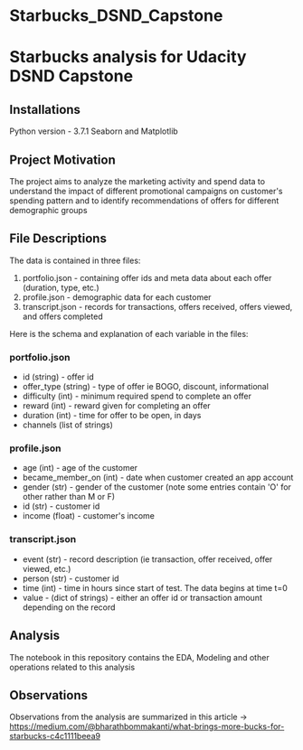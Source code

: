 # Starbucks_DSND_Capstone
# Starbucks analysis for Udacity DSND Capstone
## Installations
Python version - 3.7.1
Seaborn and Matplotlib

## Project Motivation
The project aims to analyze the marketing activity and spend data to understand the impact of different promotional campaigns on customer's spending pattern and to identify recommendations of offers for different demographic groups

## File Descriptions
The data is contained in three files:
1. portfolio.json - containing offer ids and meta data about each offer (duration, type, etc.)
2. profile.json - demographic data for each customer
3. transcript.json - records for transactions, offers received, offers viewed, and offers completed

Here is the schema and explanation of each variable in the files:
### portfolio.json
- id (string) - offer id
- offer_type (string) - type of offer ie BOGO, discount, informational
- difficulty (int) - minimum required spend to complete an offer
- reward (int) - reward given for completing an offer
- duration (int) - time for offer to be open, in days
- channels (list of strings)

### profile.json
- age (int) - age of the customer
- became_member_on (int) - date when customer created an app account
- gender (str) - gender of the customer (note some entries contain 'O' for other rather than M or F)
- id (str) - customer id
- income (float) - customer's income

### transcript.json
- event (str) - record description (ie transaction, offer received, offer viewed, etc.)
- person (str) - customer id
- time (int) - time in hours since start of test. The data begins at time t=0
- value - (dict of strings) - either an offer id or transaction amount depending on the record

## Analysis
The notebook in this repository contains the EDA, Modeling and other operations related to this analysis

## Observations
Observations from the analysis are summarized in this article -> https://medium.com/@bharathbommakanti/what-brings-more-bucks-for-starbucks-c4c1111beea9
